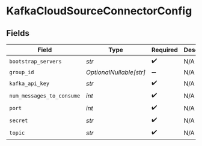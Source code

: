 # KafkaCloudSourceConnectorConfig


## Fields

| Field                     | Type                      | Required                  | Description               |
| ------------------------- | ------------------------- | ------------------------- | ------------------------- |
| `bootstrap_servers`       | *str*                     | :heavy_check_mark:        | N/A                       |
| `group_id`                | *OptionalNullable[str]*   | :heavy_minus_sign:        | N/A                       |
| `kafka_api_key`           | *str*                     | :heavy_check_mark:        | N/A                       |
| `num_messages_to_consume` | *int*                     | :heavy_check_mark:        | N/A                       |
| `port`                    | *int*                     | :heavy_check_mark:        | N/A                       |
| `secret`                  | *str*                     | :heavy_check_mark:        | N/A                       |
| `topic`                   | *str*                     | :heavy_check_mark:        | N/A                       |